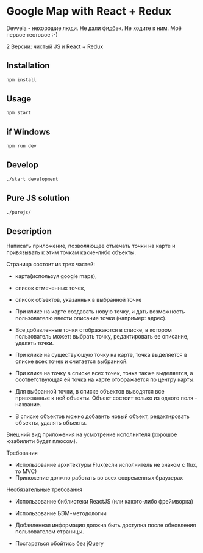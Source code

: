 # Google Map with React + Redux

Devvela - нехорошие люди. Не дали фидбэк. Не ходите к ним.
Моё первое тестовое :-)

2 Версии: чистый JS и React + Redux

## Installation
```bash
npm install
```

## Usage

```bash
npm start
```
## if Windows

```bash
npm run dev
```

## Develop

```bash
./start development
```

## Pure JS solution

```bash
./purejs/
```

## Description

﻿Написать приложение, позволяющее отмечать точки на карте и привязывать к этим точкам какие-либо объекты.

Страница состоит из трех частей:

- карта(используя google maps),

- список отмеченных точек,

- список объектов, указанных в выбранной точке

+ При клике на карте создавать новую точку, и дать возможность пользователю ввести описание точки (например: адрес).

+ Все добавленные точки отображаются в списке, в котором пользователь может: выбрать точку, редактировать ее описание, удалять точки.

+ При клике на существующую точку на карте, точка выделяется в списке всех точек и считается выбранной.

+ При клике на точку в списке всех точек, точка также выделяется, а соответствующая ей точка на карте отображается по центру карты.

+ Для выбранной точки, в списке объектов выводятся все привязанные к ней объекты.
Объект состоит только из одного поля - название.

+ В списке объектов можно добавить новый объект, редактировать объекты, удалять объекты.

Внешний вид приложения на усмотрение исполнителя (хорошое юзабилити будет плюсом).


Требования
- Использование архитектуры Flux(если исполнитель не знаком с flux, то MVC)
- Приложение должно работать во всех современных браузерах

Необязательные требования

- Использование библиотеки ReactJS (или какого-либо фреймворка)

- Использование БЭМ-методологии

- Добавленная информация должна быть доступна после обновления пользователем страницы.

- Постараться обойтись без jQuery
